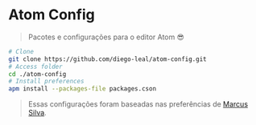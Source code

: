 # Atom Config
> Pacotes e configurações para o editor Atom :sunglasses:

```sh
# Clone
git clone https://github.com/diego-leal/atom-config.git
# Access folder
cd ./atom-config
# Install preferences
apm install --packages-file packages.cson
```


> Essas configurações foram baseadas nas preferências de [Marcus Silva](https://github.com/mvfsilva/atom-config).
